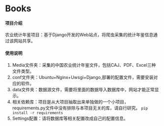 # Books

#### 项目介绍
农业统计年鉴项目：基于Django开发的Web站点，将爬虫采集的统计年鉴信息通过该网站共享。

#### 使用说明

1. Media文件夹：采集的中国农业统计年鉴文件，包括CAJ、PDF、Excel三种文件类型。
2. conf文件夹：Ubuntu+Nginx+Uwsgi+Django,部署的配置文件，需要安装对应的软件。
1. data文件夹：数据源文件，需要将里面的数据导入数据库中，网站才能正常显示。
3. 相关依赖库：项目是从大项目抽取出来单独做的一个小项目，requirements.py文件中没有排除与本项目无关的库，请自行研究。
            `pip install -r requirements`
1. Settings配置：请将数据库等相关配置改成自己的配置信息。
